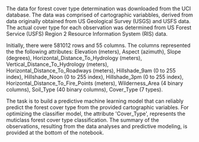 The data for forest cover type determination was downloaded from the UCI database. The data was comprised of cartographic variabbles, derived from data originally obtained from US Geological Survey (USGS) and USFS data. The actual cover type for each observation was determined from US Forest Service (USFS) Region 2 Resource Information System (RIS) data.

Initially, there were 581012 rows and 55 columns. The columns represented the the following attributes: Elevation (meters), Aspect (azimuth), Slope (degrees), Horizontal_Distance_To_Hydrology (meters), Vertical_Distance_To_Hydrology (meters), Horizontal_Distance_To_Roadways (meters), Hillshade_9am (0 to 255 index), Hillshade_Noon (0 to 255 index), Hillshade_3pm (0 to 255 index), Horizontal_Distance_To_Fire_Points (meters), Wilderness_Area (4 binary columns), Soil_Type (40 binary columns), Cover_Type (7 types).

The task is to build a predictive machine learning model that can reliably predict the forest cover type from the provided cartographic variables. For optimizing the classifier model, the attribute 'Cover_Type', represents the muticlass forest cover type classification. The summary of the observations, resulting from the data analyses and predictive modeling, is provided at the bottom of the notebook.

